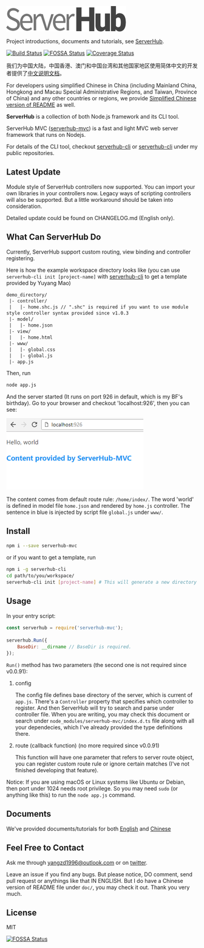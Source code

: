 ![](doc/assets/serverhub-compact.png)

Project introductions, documents and tutorials, see [ServerHub](https://serverhuborg.github.io/serverhub-mvc/index.html).

[![Build Status](https://travis-ci.org/ServerHubOrg/serverhub-mvc.svg?branch=master)](https://travis-ci.org/ServerHubOrg/serverhub-mvc) [![FOSSA Status](https://app.fossa.io/api/projects/git%2Bgithub.com%2FServerHubOrg%2Fserverhub-mvc.svg?type=shield)](https://app.fossa.io/projects/git%2Bgithub.com%2FServerHubOrg%2Fserverhub-mvc?ref=badge_shield) [![Coverage Status](https://coveralls.io/repos/github/ServerHubOrg/serverhub-mvc/badge.svg?branch=master)](https://coveralls.io/github/ServerHubOrg/serverhub-mvc?branch=master)

我们为中国大陆，中国香港、澳门和中国台湾和其他国家地区使用简体中文的开发者提供了[中文说明文档](doc/README.cn.md)。

For developers using simplified Chinese in China (including Mainland China, Hongkong and Macau Special Administrative Regions, and Taiwan, Province of China) and any other countries or regions, we provide [Simplified Chinese version of README](doc/README.cn.md) as well.

**ServerHub** is a collection of both Node.js framework and its CLI tool.

ServerHub MVC ([serverhub-mvc](https://www.npmjs.com/package/serverhub-mvc)) is a fast and light MVC web server framework that runs on Nodejs.

For details of the CLI tool, checkout [serverhub-cli](https://www.npmjs.com/package/serverhub-cli) or [serverhub-cli](https://github.com/ServerHubOrg/serverhub-cli) under my public repositories.

## Latest Update

Module style of ServerHub controllers now supported. You can import your own libraries in your controllers now. Legacy ways of scripting controllers will also be supported. But a little workaround should be taken into consideration.

Detailed update could be found on CHANGELOG.md (English only).

## What Can ServerHub Do

Currently, ServerHub support custom routing, view binding and controller registering.

Here is how the example workspace directory looks like (you can use `serverhub-cli init [project-name]` with [serverhub-cli](https://github.com/ServerHubOrg/serverhub-cli) to get a template provided by Yuyang Mao)

```plain
demo_directory/
 |- controller/
 |   |- home.shc.js // ".shc" is required if you want to use module style controller syntax provided since v1.0.3
 |- model/
 |   |- home.json
 |- view/
 |   |- home.html
 |- www/
 |   |- global.css
 |   |- global.js
 |- app.js
```

Then, run

```bash
node app.js
```

And the server started (It runs on port 926 in default, which is my BF's birthday). Go to your browser and checkout 'localhost:926', then you can see:

![](doc/assets/demo_homepage.png)

The content comes from default route rule: `/home/index/`. The word 'world' is defined in model file `home.json` and rendered by `home.js` controller. The sentence in blue is injected by script file `global.js` under `www/`.

## Install

```bash
npm i --save serverhub-mvc
```

or if you want to get a template, run

```bash
npm i -g serverhub-cli
cd path/to/you/workspace/
serverhub-cli init [project-name] # This will generate a new directory for you project.
```

## Usage

In your entry script:

```js
const serverhub = require('serverhub-mvc');

serverhub.Run({
    BaseDir: __dirname // BaseDir is required.
});
```

`Run()` method has two parameters (the second one is not required since v0.0.91):

1. config

    The config file defines base directory of the server, which is current of `app.js`. There's a `Controller` property that specifies which controller to register. And then ServerHub will try to search and parse under controller file. When you are writing, you may check this document or search under `node_modules/serverhub-mvc/index.d.ts` file along with all your dependecies, which I've already provided the type definitions there.
1. route (callback function) (no more required since v0.0.91)

    This function will have one parameter that refers to server route object, you can register custom route rule or ignore certain matches (I've not finished developing that feature).

Notice: If you are using macOS or Linux systems like Ubuntu or Debian, then port under 1024 needs root privilege. So you may need `sudo` (or anything like this) to run the `node app.js` command.

## Documents

We've provided documents/tutorials for both [English](https://serverhuborg.github.io/serverhub-mvc/docs/docs.html) and [Chinese](https://serverhuborg.github.io/serverhub-mvc/zh_cn/docs/docs.html)

## Feel Free to Contact

Ask me through [yangzd1996@outlook.com](mailto:yangzd1996@outlook.com) or on [twitter](https://twitter.com/SrMoriaty).

Leave an issue if you find any bugs. But please notice, DO comment, send pull request or anythings like that IN ENGLISH. But I do have a Chinese version of README file under `doc/`, you may check it out. Thank you very much.

## License
MIT

[![FOSSA Status](https://app.fossa.io/api/projects/git%2Bgithub.com%2FServerHubOrg%2Fserverhub-mvc.svg?type=large)](https://app.fossa.io/projects/git%2Bgithub.com%2FServerHubOrg%2Fserverhub-mvc?ref=badge_large)